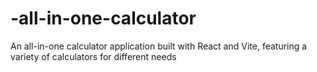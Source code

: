 # -all-in-one-calculator
An all-in-one calculator application built with React and Vite, featuring a variety of calculators for different needs

